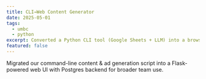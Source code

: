 ```yaml
---
title: CLI→Web Content Generator
date: 2025-05-01
tags:
  - umbc
  - python
excerpt: Converted a Python CLI tool (Google Sheets + LLM) into a browser-accessible Flask app.
featured: false
---
```


Migrated our command-line content & ad generation script into a Flask-powered web UI with Postgres backend for broader team use.